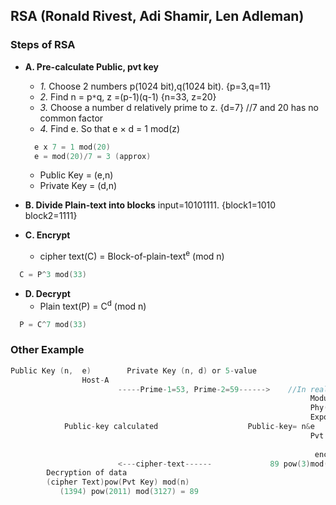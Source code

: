 ## RSA (Ronald Rivest, Adi Shamir, Len Adleman)
### Steps of RSA
- **A. Pre-calculate Public, pvt key**
  - *1.* Choose 2 numbers p(1024 bit),q(1024 bit).  {p=3,q=11}
  - *2.* Find n = p`*`q, z =(p-1)(q-1)  {n=33, z=20}
  - *3.* Choose a number d relatively prime to z.   {d=7} //7 and 20 has no common factor
  - *4.* Find e. So that e × d = 1 mod(z)
  ```c
    e x 7 = 1 mod(20)
    e = mod(20)/7 = 3 (approx)
  ```
  - Public Key = (e,n)
  - Private Key = (d,n)
  
- **B. Divide Plain-text into blocks**  input=10101111. {block1=1010 block2=1111}

- **C. Encrypt**
  - cipher text(C) = Block-of-plain-text<sup>e</sup> (mod n) 
```c
  C = P^3 mod(33)
```
  
- **D. Decrypt**
  - Plain text(P) = C<sup>d</sup> (mod n)
```c
  P = C^7 mod(33)
```

### Other Example
```c
Public Key (n,  e)        Private Key (n, d) or 5-value
                Host-A                                                  Host-B
                        -----Prime-1=53, Prime-2=59------>    //In real calculations P & Q are large numbers (64 bytes)
                                                                   Modulus(n)=P*Q=64x64=128 bytes=1024 bit
                                                                   Phy(n)=(P-1)(Q-1)=3016
                                                                   Exponent(e)=coprime of Phy
            Public-key calculated                    Public-key= n&e
                                                                   Pvt key=2 (Phy(n) + 1)/e
           
                                                                    encryption of data: data pow(e)mod(n)
                        <---cipher-text------             89 pow(3)mod(3127)    //if data=89
        Decryption of data
        (cipher Text)pow(Pvt Key) mod(n) 
           (1394) pow(2011) mod(3127) = 89
```           
